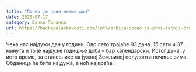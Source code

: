 ```yaml
---
title: "Почео је први летњи дан"
date: 2025-07-17
category: Бачка Паланка
url: https://backapalankavesti.com/info/srbija/poceo-je-prvi-letnji-dan1/
---
```


Чека нас најдужи дан у години. Ово лето трајаће 93 дана, 15 сати и 37 минута и то је најдуже годишње доба – бар календарски. Истог дана, у исто време, за становнике на јужној Земљиној полулопти почиње зима. Обданица ће бити најдужа, а ноћ најкраћа.
